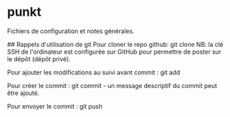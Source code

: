 # punkt
Fichiers de configuration et notes générales.

## Rappels d'utilisation de git
Pour cloner le repo github: git clone <adresse du repo>
NB: la clé SSH de l'ordinateur est configurée sur GitHub pour permettre de
poster sur le dépôt (dépôt privé).


Pour ajouter les modifications au suivi avant commit : git add <filename>


Pour créer le commit : git commit - un message descriptif du commit peut être
ajouté.

Pour envoyer le commit : git push


